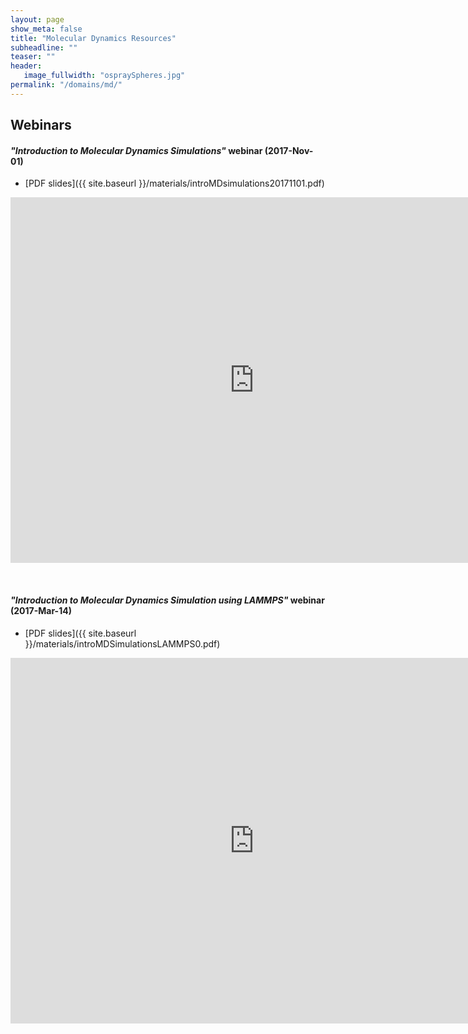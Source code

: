 ```yaml
---
layout: page
show_meta: false
title: "Molecular Dynamics Resources"
subheadline: ""
teaser: ""
header:
   image_fullwidth: "ospraySpheres.jpg"
permalink: "/domains/md/"
---
```


<!-- 1. Open `_config.yml` and work it through, it's well documented -->
<!-- 1. [Read the documentation][1] to check out all features of *Feeling Responsive*. -->
<!--  [1]: {{ site.url }}{{ site.baseurl }}/documentation/ -->

## Webinars

#### *"Introduction to Molecular Dynamics Simulations"* webinar (2017-Nov-01)

* [PDF slides]({{ site.baseurl }}/materials/introMDsimulations20171101.pdf)

<div class="flex-video">
	<iframe width="780" height="585" src="https://www.youtube.com/embed/yaLPLRO1FLE" frameborder="0"
	allow="autoplay; encrypted-media" allowfullscreen></iframe>	
</div>

&nbsp;

#### *"Introduction to Molecular Dynamics Simulation using LAMMPS"* webinar (2017-Mar-14)

* [PDF slides]({{ site.baseurl }}/materials/introMDSimulationsLAMMPS0.pdf)

<div class="flex-video">
	<iframe width="780" height="585" src="https://www.youtube.com/embed/ZMiveX6n-1w" frameborder="0"
	allow="autoplay; encrypted-media" allowfullscreen></iframe>
</div>

&nbsp;
